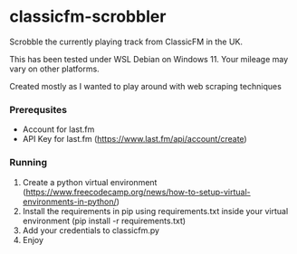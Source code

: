 # classicfm-scrobbler
 
Scrobble the currently playing track from ClassicFM in the UK.

This has been tested under WSL Debian on Windows 11. Your mileage may vary on other platforms.

Created mostly as I wanted to play around with web scraping techniques

### Prerequsites
- Account for last.fm
- API Key for last.fm (https://www.last.fm/api/account/create)

### Running 

1. Create a python virtual environment (https://www.freecodecamp.org/news/how-to-setup-virtual-environments-in-python/)
2. Install the requirements in pip using requirements.txt inside your virtual environment (pip install -r requirements.txt)
3. Add your credentials to classicfm.py
4. Enjoy